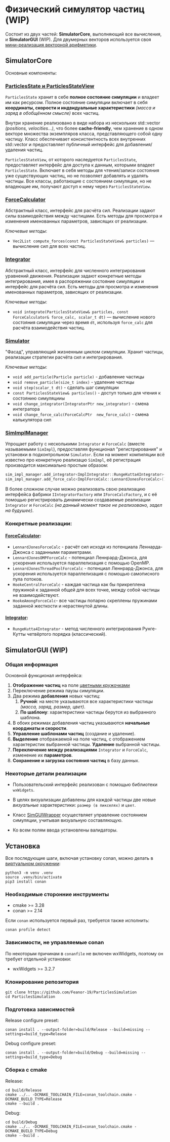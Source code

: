 # Физический симулятор частиц (WIP)

Состоит из двух частей: **SimulatorCore**, выполняющий все вычисления, и **SimulatorGUI** (WIP). Для двумерных векторов используется своя [мини-реализация векторной арифметики](SimulatorCore/inc/utilities.hpp).

## SimulatorCore

Основные компоненты:

### [ParticlesState и ParticlesStateView](SimulatorCore/inc/particles_state.hpp)

`ParticlesState` хранит в себе **полное состояние симуляции** и владеет им как ресурсом. Полное состояние симуляции включает в себя **координаты, скорости и индвидуальные характеристики** _(масса и заряд в обобщённом смысле)_ всех частиц. 

Внутри хранение реализовано в виде набора из нескольких std::vector _(positions, velocities...)_, что более **cache-friendly**, чем хранение в одном векторе множества экземпляров класса, представляющего собой одну частицу. Класс обеспечивает консистентность всех внутренних std::vector и предоставляет публичный интерфейс для добавления/удаления частиц. 

`ParticlesStateView`, от которого наследуется `ParticlesState`, предоставляет интерфейс для доступа к данным, которыми владеет `ParticlesState`. Включает в себя методы для чтения/записи состояния уже существующих частиц, но не позволяет добавлять и удалять частицы. Все классы, работающие с состоянием симуляции, но не владеющие им, получают доступ к нему через `ParticlesStateView`.

### [ForceCalculator](SimulatorCore/inc/simulator.hpp)

Абстрактный класс, интерфейс для расчёта сил. Реализации задают силы взаимодействия между частицами. Есть методы для просмотра и изменения именованных параметров, зависящих от реализации.

*Ключевые методы*:  
- `Vec2List compute_forces(const ParticlesStateView& particles)` — вычисление сил для всех частиц.  

### [Integrator](SimulatorCore/inc/simulator.hpp)

Абстрактный класс, интерфейс для численного интегрирования уравнений движения. Реализации задают конкретные методы интегрирования, имея в распоряжении состояние симуляции и интерфейс для расчёта сил. Есть методы для просмотра и изменения именованных параметров, зависящих от реализации.

*Ключевые методы*:  
- `void integrate(ParticlesStateView& particles, const ForceCalculator& force_calc, scalar_t dt)` — вычисление нового состояния симуляции через время `dt`, используя `force_calc` для расчёта взаимодействия частиц.

### [Simulator](SimulatorCore/inc/simulator.hpp)

"Фасад", управляющий жизненным циклом симуляции. Хранит частицы, реализации стратегии расчёта сил и интегрирования. 

*Ключевые методы*:
- `void add_particle(Particle particle)` - добавление частицы
- `void remove_particle(size_t index)` - удаление частицы
- `void step(scalar_t dt)` - сделать шаг симуляции
- `const ParticlesStateView& particles()` - доступ только для чтения к состоянию симуляцииы
- `void change_integrator(IntegratorPtr new_integrator)` - смена интегратора
- `void change_force_calc(ForceCalcPtr  new_force_calc)` - смена калькулятора сил

### [SimImplManager](SimulatorCore/inc/sim_impl_manager.hpp)

Упрощает работу с несколькими `Integrator` и `ForceCalc` (вместе называемыми `SimImpl`), предоставляя функционал "регистрирования" и установки в подконтрольном `Simulator`. Если на момент компиляции всё известно про конкретную реализацю `SimImpl`, её регистрация производится максимально простым образом:

```cpp
sim_impl_manager.add_integrator<ImplIntegrator::RungeKutta4Integrator>();
sim_impl_manager.add_force_calc<ImplForceCalc::LennardJonesForceCalc>();
```

В более сложном случае можно реализовать свою реализацию интерфейса фабрики `IIntegratorFactory` или `IForceCalcFactory`, и с её помощью регистрировать динамически создаваемые реализации `Integrator` и `ForceCalc` _(на данный момент такое не реализовано, задел на будушее)_.

### Конкретные реализации:

#### [ForceCalculator](SimulatorCore/inc/impl_force_calc.hpp):

- `LennardJonesForceCalc` - расчёт сил исходя из потенциала Леннарда-Джонса с заданными параметрами.
- `LennardJonesOMPForceCalc` - потенциал Леннрард-Джонса, для ускорения используется параллелизация с помощью OpenMP.
- `LennardJonesThreadPoolForceCalc` - потенциал Леннрард-Джонса, для ускорения используется параллелизация с помощью самописного пула потоков.
- `HookeCentralForceCalc` - каждая частица как бы прикреплена пружиной к заданной общей для всех точке, между собой частицы не взаимодействуют.
- `HookeAmongForceCalc`- все частицы попарно скреплены пружинами заданной жесткости и нерастянутой длины.

#### [Integrator](SimulatorCore/inc/impl_integrator.hpp):

- `RungeKutta4Integrator` - метод численного интегрирования Рунге-Кутты четвёртого порядка (классический).

## SimulatorGUI (WIP)

### Общая информация

Основной функционал интерфейса:

1. **Отображение частиц** на поле [цветными кружочками](#некоторые-детали-реализации)
2. Переключение режима паузы симуляции.
3. Два режима **добавления** новых частиц:
    1. **Ручной**: на месте указываются все характеристики частицы _(масса, заряд, размер, цвет)_.
    2. **По шаблону**: характеристики частицы берутся из выбранного шаблона.
4. В обоих режимах добавления частиц указываются **начальные координаты и скорости**.
5. **Управление шаблонами частиц** (создание и удаление).
6. **Выделение** отображаемой на поле частиц, с отображением характеристик выбранной частицы. **Удаление** выбранной частицы.
7. **Переключение между реализациями** `Integrator` и `ForceCalc`, изменение их **параметров**.
8. **Сохранение и загрузка состояния частиц** в базу данных.

### Некоторые детали реализации

- Пользовательский интерфейс реализован с помощью библиотеки `wxWidgets`.

- В целях визуализации добавлены для каждой частицы две новые _визуальные_ характеристики: `размер (в пикселях)` и `цвет`. 

- Класс [SimGUIWrapper](SimulatorGUI/inc/sim_gui_wrapper.hpp) осуществляет управление состоянием симуляции, учитывая визуальную составляющую.

- Ко всем полям ввода установлены валидаторы.

## Установка

Все последующие шаги, включая установку conan, можно делать в [виртуальном окружении](https://docs.python.org/3/library/venv.html):

```
python3 -m venv .venv
source .venv/bin/activate
pip3 install conan
```

### Необходимые сторонние инструменты

- cmake >= 3.28
- conan >= 2.14

Если `conan` используется первый раз, требуется также исполнить: 
```
conan profile detect
```

### Зависимости, не управляемые conan

По некоторым причинам в `conanfile` не включен wxWidgets, поэтому он требует отдельной установки:

- wxWidgets >= 3.2.7

### Клонирование репозитория

```
git clone https://github.com/Feanor-19/ParticlesSimulation
cd ParticlesSimulation
```

### Подготовка зависимостей

Release configure preset:
```
conan install . --output-folder=build/Release --build=missing --settings=build_type=Release
```

Debug configure preset:
```
conan install . --output-folder=build/Debug --build=missing --settings=build_type=Debug
```

### Сборка с cmake

Release:
```
cd build/Release
cmake ../.. -DCMAKE_TOOLCHAIN_FILE=conan_toolchain.cmake -DCMAKE_BUILD_TYPE=Release
cmake --build .
```

Debug:
```
cd build/Debug
cmake ../.. -DCMAKE_TOOLCHAIN_FILE=conan_toolchain.cmake -DCMAKE_BUILD_TYPE=Debug
cmake --build .
```